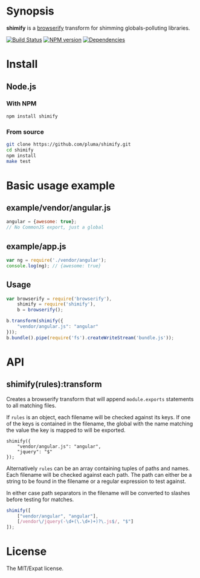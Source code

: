 # Synopsis

**shimify** is a [browserify](https://github.com/substack/node-browserify) transform for shimming globals-polluting libraries.

[![Build Status](https://travis-ci.org/pluma/shimify.png?branch=master)](https://travis-ci.org/pluma/shimify) [![NPM version](https://badge.fury.io/js/shimify.png)](http://badge.fury.io/js/shimify) [![Dependencies](https://david-dm.org/pluma/shimify.png)](https://david-dm.org/pluma/shimify)

# Install

## Node.js

### With NPM

```sh
npm install shimify
```

### From source

```sh
git clone https://github.com/pluma/shimify.git
cd shimify
npm install
make test
```

# Basic usage example

## example/vendor/angular.js

```javascript
angular = {awesome: true};
// No CommonJS export, just a global
```

## example/app.js

```javascript
var ng = require('./vendor/angular');
console.log(ng); // {awesome: true}
```

## Usage

```javascript
var browserify = require('browserify'),
    shimify = require('shimify'),
    b = browserify();

b.transform(shimify({
    "vendor/angular.js": "angular"
}));
b.bundle().pipe(require('fs').createWriteStream('bundle.js'));
```

# API

## shimify(rules):transform

Creates a browserify transform that will append `module.exports` statements
to all matching files.

If `rules` is an object, each filename will be checked against its keys.
If one of the keys is contained in the filename, the global with the name
matching the value the key is mapped to will be exported.

```javscript
shimify({
    "vendor/angular.js": "angular",
    "jquery": "$"
});
```

Alternatively `rules` can be an array containing tuples of paths and names.
Each filename will be checked against each path. The path can either be
a string to be found in the filename or a regular expression to test against.

In either case path separators in the filename will be converted to slashes
before testing for matches.

```javascript
shimify([
    ["vendor/angular", "angular"],
    [/vendor\/jquery(-\d+(\.\d+)+)?\.js$/, "$"]
]);
```

# License

The MIT/Expat license.

